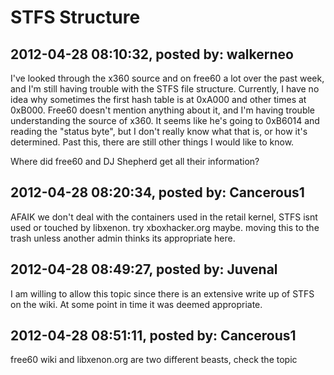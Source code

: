 # STFS Structure

## 2012-04-28 08:10:32, posted by: walkerneo

I've looked through the x360 source and on free60 a lot over the past week, and I'm still having trouble with the STFS file structure. Currently, I have no idea why sometimes the first hash table is at 0xA000 and other times at 0xB000. Free60 doesn't mention anything about it, and I'm having trouble understanding the source of x360. It seems like he's going to 0xB6014 and reading the "status byte", but I don't really know what that is, or how it's determined. Past this, there are still other things I would like to know.  
   
   
 Where did free60 and DJ Shepherd get all their information?

## 2012-04-28 08:20:34, posted by: Cancerous1

AFAIK we don't deal with the containers used in the retail kernel, STFS isnt used or touched by libxenon. try xboxhacker.org maybe. moving this to the trash unless another admin thinks its appropriate here.

## 2012-04-28 08:49:27, posted by: Juvenal

I am willing to allow this topic since there is an extensive write up of STFS on the wiki. At some point in time it was deemed appropriate.

## 2012-04-28 08:51:11, posted by: Cancerous1

free60 wiki and libxenon.org are two different beasts, check the topic